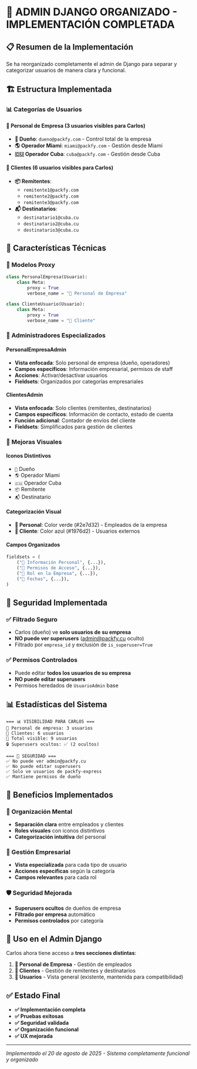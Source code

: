 # 🎯 ADMIN DJANGO ORGANIZADO - IMPLEMENTACIÓN COMPLETADA

## 📋 Resumen de la Implementación

Se ha reorganizado completamente el admin de Django para separar y categorizar usuarios de manera clara y funcional.

## 🏗️ Estructura Implementada

### 📊 Categorías de Usuarios

#### 👥 Personal de Empresa (3 usuarios visibles para Carlos)

- **👑 Dueño**: `dueno@packfy.com` - Control total de la empresa
- **🌎 Operador Miami**: `miami@packfy.com` - Gestión desde Miami
- **🇨🇺 Operador Cuba**: `cuba@packfy.com` - Gestión desde Cuba

#### 👤 Clientes (6 usuarios visibles para Carlos)

- **📦 Remitentes**:
  - `remitente1@packfy.com`
  - `remitente2@packfy.com`
  - `remitente3@packfy.com`
- **📬 Destinatarios**:
  - `destinatario1@cuba.cu`
  - `destinatario2@cuba.cu`
  - `destinatario3@cuba.cu`

## 🔧 Características Técnicas

### 🎨 Modelos Proxy

```python
class PersonalEmpresa(Usuario):
    class Meta:
        proxy = True
        verbose_name = "👥 Personal de Empresa"

class ClienteUsuario(Usuario):
    class Meta:
        proxy = True
        verbose_name = "👤 Cliente"
```

### 🎯 Administradores Especializados

#### PersonalEmpresaAdmin

- **Vista enfocada**: Solo personal de empresa (dueño, operadores)
- **Campos específicos**: Información empresarial, permisos de staff
- **Acciones**: Activar/desactivar usuarios
- **Fieldsets**: Organizados por categorías empresariales

#### ClientesAdmin

- **Vista enfocada**: Solo clientes (remitentes, destinatarios)
- **Campos específicos**: Información de contacto, estado de cuenta
- **Función adicional**: Contador de envíos del cliente
- **Fieldsets**: Simplificados para gestión de clientes

### 🎨 Mejoras Visuales

#### Iconos Distintivos

- `👑` Dueño
- `🌎` Operador Miami
- `🇨🇺` Operador Cuba
- `📦` Remitente
- `📬` Destinatario

#### Categorización Visual

- **👥 Personal**: Color verde (#2e7d32) - Empleados de la empresa
- **👤 Cliente**: Color azul (#1976d2) - Usuarios externos

#### Campos Organizados

```python
fieldsets = (
    ("👤 Información Personal", {...}),
    ("🔐 Permisos de Acceso", {...}),
    ("🏢 Rol en la Empresa", {...}),
    ("📅 Fechas", {...}),
)
```

## 🔐 Seguridad Implementada

### ✅ Filtrado Seguro

- Carlos (dueño) ve **solo usuarios de su empresa**
- **NO puede ver superusers** (admin@packfy.cu oculto)
- Filtrado por `empresa_id` y exclusión de `is_superuser=True`

### ✅ Permisos Controlados

- Puede editar **todos los usuarios de su empresa**
- **NO puede editar superusers**
- Permisos heredados de `UsuarioAdmin` base

## 📊 Estadísticas del Sistema

```
=== 📊 VISIBILIDAD PARA CARLOS ===
👥 Personal de empresa: 3 usuarios
👤 Clientes: 6 usuarios
📝 Total visible: 9 usuarios
🔒 Superusers ocultos: ✅ (2 ocultos)

=== 🔐 SEGURIDAD ===
✅ No puede ver admin@packfy.cu
✅ No puede editar superusers
✅ Solo ve usuarios de packfy-express
✅ Mantiene permisos de dueño
```

## 🎯 Beneficios Implementados

### 🧠 Organización Mental

- **Separación clara** entre empleados y clientes
- **Roles visuales** con iconos distintivos
- **Categorización intuitiva** del personal

### 💼 Gestión Empresarial

- **Vista especializada** para cada tipo de usuario
- **Acciones específicas** según la categoría
- **Campos relevantes** para cada rol

### 🛡️ Seguridad Mejorada

- **Superusers ocultos** de dueños de empresa
- **Filtrado por empresa** automático
- **Permisos controlados** por categoría

## 🚀 Uso en el Admin Django

Carlos ahora tiene acceso a **tres secciones distintas**:

1. **👥 Personal de Empresa** - Gestión de empleados
2. **👤 Clientes** - Gestión de remitentes y destinatarios
3. **👤 Usuarios** - Vista general (existente, mantenida para compatibilidad)

## ✅ Estado Final

- **✅ Implementación completa**
- **✅ Pruebas exitosas**
- **✅ Seguridad validada**
- **✅ Organización funcional**
- **✅ UX mejorada**

---

_Implementado el 20 de agosto de 2025 - Sistema completamente funcional y organizado_
